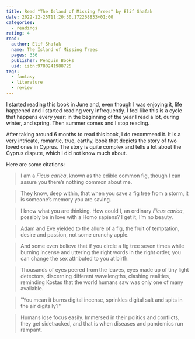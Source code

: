 ```yaml
---
title: Read "The Island of Missing Trees" by Elif Shafak
date: 2022-12-25T11:20:30.172268833+01:00
categories:
  - readings
rating: 4
read:
  author: Elif Shafak
  name: The Island of Missing Trees
  pages: 356
  publisher: Penguin Books
  uid: isbn:9780241988725
tags:
  - fantasy
  - literature
  - review
---
```


I started reading this book in June and, even though I was enjoying it, life happened and I started reading very infrequently. I feel like this is a cycle that happens every year: in the beginning of the year I read a lot, during winter, and spring. Then summer comes and I stop reading.

After taking around 6 months to read this book, I do recommend it. It is a very intricate, romantic, true, earthy, book that depicts the story of two loved ones in Cyprus. The story is quite complex and tells a lot about the Cyprus dispute, which I did not know much about.

Here are some citations:

> I am a *Ficus carica*, known as the edible common fig, though I can assure you there’s nothing common about me.

> They know, deep within, that when you save a fig tree from a storm, it is someone’s memory you are saving.

> I know what you are thinking. How could I, an ordinary *Ficus carica*, possibly be in love with a Homo sapiens? I get it, I’m no beauty.

> Adam and Eve yielded to the allure of a fig, the fruit of temptation, desire and passion, not some crunchy apple.

> And some even believe that if you circle a fig tree seven times while burning incense and uttering the right words in the right order, you can change the sex attributed to you at birth.

> Thousands of eyes peered from the leaves, eyes made up of tiny light detectors, discerning different wavelengths, clashing realities, reminding Kostas that the world humans saw was only one of many available.

> "You mean it burns digital incense, sprinkles digital salt and spits in the air digitally?"

> Humans lose focus easily. Immersed in their politics and conflicts, they get sidetracked, and that is when diseases and pandemics run rampant.
